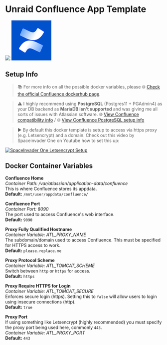 # Unraid Confluence App Template

<img src="https://craftassets.unraid.net/uploads/_1200x630_crop_center-center_82_none/seo-unraid.png" width="720"/> <img src="https://github.com/Zerreth/UnraidConfluence/raw/master/Confluence.png" width="128"/> 

## Setup Info

> 📚 For more info on all the possible docker variables, please 🌐 [Check the official Confluence dockerhub page](https://hub.docker.com/r/atlassian/confluence-server/).

> ⚠️ I highly recommend using **PostgreSQL** (Postgres11 + PGAdmin4) as your DB backend as **MariaDB isn't supported** and was giving me all sorts of issues with Atlassian software.
🌐 [View Confluence compatibility info](https://confluence.atlassian.com/jseng/supported-platforms-881686453.html) / 
🌐 [View Confluence PostgreSQL setup info](https://confluence.atlassian.com/doc/database-setup-for-postgresql-173244522.html)

> ▶️ By default this docker template is setup to access via https proxy (e.g. Letsencrypt) and a domain. Check out this video by Spaceinvader One on Youtube how to set this up:

[![SpaceInvader One Letsencrypt Setup](http://img.youtube.com/vi/I0lhZc25Sro/0.jpg)](http://www.youtube.com/watch?v=I0lhZc25Sro)

## Docker Container Variables

**Confluence Home**  
*Container Path: /var/atlassian/application-data/confluence*  
This is where Confluence stores its appdata.  
**Default:** `/mnt/user/appdata/confluence/`  

**Confluence Port**  
*Container Port: 8090*  
The port used to access Confluence's web interface.  
**Default:** `9090`  

**Proxy Fully Qualified Hostname**  
*Container Variable: ATL_PROXY_NAME*  
The subdomain/domain used to access Confluence. This must be specified for HTTPS access to work.  
**Default:** `please.replace.me`  

**Proxy Protocol Scheme**  
*Container Variable: ATL_TOMCAT_SCHEME*  
Switch between `http` or `https` for access.  
**Default:** `https`  

**Proxy Require HTTPS for Login**  
*Container Variable: ATL_TOMCAT_SECURE*  
Enforces secure login (https). Setting this to `false` will allow users to login using insecure connections (http).  
**Default:** `true`  

**Proxy Port**  
If using something like Letsencrypt (highly recommended) you must specify the proxy port being used here, commonly `443`.  
*Container Variable: ATL_PROXY_PORT*  
**Default:** `443`  
